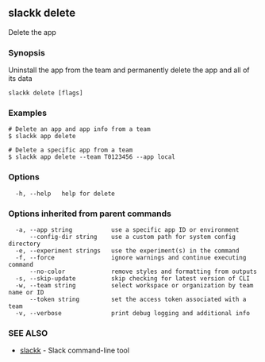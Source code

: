 ## slackk delete

Delete the app

### Synopsis

Uninstall the app from the team and permanently delete the app and all of its data

```
slackk delete [flags]
```

### Examples

```
# Delete an app and app info from a team
$ slackk app delete

# Delete a specific app from a team
$ slackk app delete --team T0123456 --app local
```

### Options

```
  -h, --help   help for delete
```

### Options inherited from parent commands

```
  -a, --app string           use a specific app ID or environment
      --config-dir string    use a custom path for system config directory
  -e, --experiment strings   use the experiment(s) in the command
  -f, --force                ignore warnings and continue executing command
      --no-color             remove styles and formatting from outputs
  -s, --skip-update          skip checking for latest version of CLI
  -w, --team string          select workspace or organization by team name or ID
      --token string         set the access token associated with a team
  -v, --verbose              print debug logging and additional info
```

### SEE ALSO

* [slackk](slackk.md)	 - Slack command-line tool

